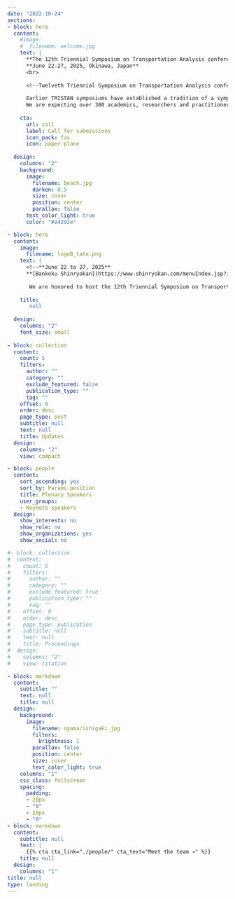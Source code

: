 ```yaml
---
date: "2022-10-24"
sections:
- block: hero
  content:
    #image:
    #  filename: welcome.jpg
    text: |
      **The 12th Triennial Symposium on Transportation Analysis conference**  
      **June 22-27, 2025, Okinawa, Japan**  
      <br>
      
      <!--Twelveth Triennial Symposium on Transportation Analysis conference (TRISTAN XII) will take place from June 22 to 27, 2025, at the Bankoku Shinryokan in Okinawa, Japan (in-person only).
      
      Earlier TRISTAN symposiums have established a tradition of a symposium of high scientific quality, with lots of interaction during and outside the technical sessions, a good sense of community, and enriching and enjoyable social tours.
      We are expecting over 300 academics, researchers and practitioners from around the world to convene to discuss mathematical models, methodologies and computational results, and to exchange ideas on advanced applications and technologies in transportation.-->
    
    cta:
      url: call
      label: Call for submissions
      icon_pack: fas
      icon: paper-plane
      
  design:
    columns: "2"
    background:
      image: 
        filename: beach.jpg
        darken: 0.5
        size: cover
        position: center
        parallax: false
      text_color_light: true
      color: "#24292e"

- block: hero
  content:
    image:
      filename: logoB_tate.png
    text: |
      <!--**June 22 to 27, 2025**  
      **[Bankoku Shinryokan](https://www.shinryokan.com/menuIndex.jsp?id=21545&menuid=6407&funcid=28) in Okinawa, Japan**-->       
      
       We are honored to host the 12th Triennial Symposium on Transportation Analysis conference (TRISTAN XII), from **June 22 to 27, 2025**, at the [Bankoku Shinryokan](https://www.shinryokan.com/menuIndex.jsp?id=21545&menuid=6407&funcid=28) in **Okinawa, Japan**. The aim of TRISTAN is to provide a platform to exchange and discuss ideas and foster international cooperation. We are expecting researchers and practitioners from around the world to discuss innovative models, methodologies and applications in Transportation Science.
    
    title:
       null
  
  design:
    columns: "2"
    font_size: small
      
- block: collection
  content:
    count: 5
    filters:
      author: ""
      category: ""
      exclude_featured: false
      publication_type: ""
      tag: ""
    offset: 0
    order: desc
    page_type: post
    subtitle: null
    text: null
    title: Updates
  design:
    columns: "2"
    view: compact

- block: people
  content:
    sort_ascending: yes
    sort_by: Params.position
    title: Plenary Speakers
    user_groups:
    - Keynote speakers
  design:
    show_interests: no
    show_role: no
    show_organizations: yes
    show_social: no

#- block: collection
#  content:
#    count: 5
#    filters:
#      author: ""
#      category: ""
#      exclude_featured: true
#      publication_type: ""
#      tag: ""
#    offset: 0
#    order: desc
#    page_type: publication
#    subtitle: null
#    text: null
#    title: Proceedings
#  design:
#    columns: "2"
#    view: citation

- block: markdown
  content:
    subtitle: ""
    text: null
    title: null
  design:
    background:
      image:
        filename: oyama/ishigaki.jpg
        filters:
          brightness: 1
        parallax: false
        position: center
        size: cover
        text_color_light: true
    columns: "1"
    css_class: fullscreen
    spacing:
      padding:
      - 20px
      - "0"
      - 20px
      - "0"
- block: markdown
  content:
    subtitle: null
    text: |
      {{% cta cta_link="./people/" cta_text="Meet the team →" %}}
    title: null
  design:
    columns: "1"
title: null
type: landing
---
```

